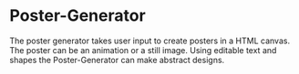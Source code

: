 # Poster-Generator

The poster generator takes user input to create posters in a HTML canvas. The poster can be an animation or a still image. Using editable text and shapes the Poster-Generator can make abstract designs.
